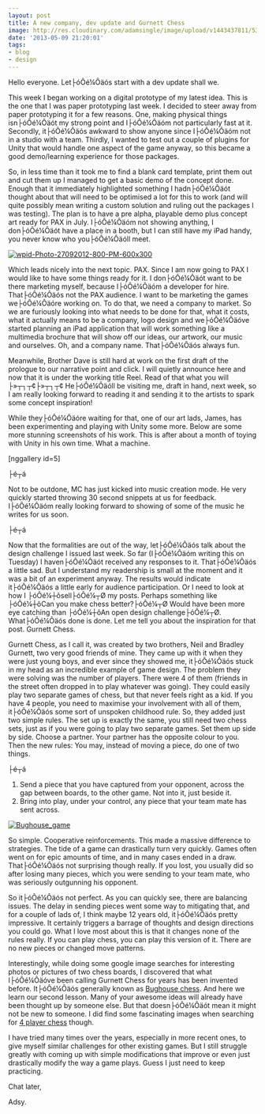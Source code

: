```yaml
---
layout: post
title: A new company, dev update and Gurnett Chess
image: http://res.cloudinary.com/adamsingle/image/upload/v1443437811/539690_568598346508143_2027712395_n_unz7uw.jpg
date: '2013-05-09 21:20:01'
tags:
- blog
- design
---
```



Hello everyone. Let├óÔé¼Ôäós start with a dev update shall we.

This week I began working on a digital prototype of my latest idea. This is the one that I was paper prototyping last week. I decided to steer away from paper prototyping it for a few reasons. One, making physical things isn├óÔé¼Ôäót my strong point and I├óÔé¼Ôäóm not particularly fast at it. Secondly, it├óÔé¼Ôäós awkward to show anyone since I├óÔé¼Ôäóm not in a studio with a team. Thirdly, I wanted to test out a couple of plugins for Unity that would handle one aspect of the game anyway, so this became a good demo/learning experience for those packages.

So, in less time than it took me to find a blank card template, print them out and cut them up I managed to get a basic demo of the concept done. Enough that it immediately highlighted something I hadn├óÔé¼Ôäót thought about that will need to be optimised a lot for this to work (and will quite possibly mean writing a custom solution and ruling out the packages I was testing). The plan is to have a pre alpha, playable demo plus concept art ready for PAX in July. I├óÔé¼Ôäóm not showing anything, I don├óÔé¼Ôäót have a place in a booth, but I can still have my iPad handy, you never know who you├óÔé¼Ôäóll meet.

[![wpid-Photo-27092012-800-PM-600x300](http://res.cloudinary.com/adamsingle/image/upload/v1443437811/wpid-Photo-27092012-800-PM-600x300_sbd0gm.jpg)](http://res.cloudinary.com/adamsingle/image/upload/v1443437811/wpid-Photo-27092012-800-PM-600x300_sbd0gm.jpg)

Which leads nicely into the next topic. PAX. Since I am now going to PAX I would like to have some things ready for it. I don├óÔé¼Ôäót want to be there marketing myself, because I├óÔé¼Ôäóm a developer for hire. That├óÔé¼Ôäós not the PAX audience. I want to be marketing the games we├óÔé¼Ôäóre working on. To do that, we need a company to market. So we are furiously looking into what needs to be done for that, what it costs, what it actually means to be a company, logo design and we├óÔé¼Ôäóve started planning an iPad application that will work something like a multimedia brochure that will show off our ideas, our artwork, our music and ourselves. Oh, and a company name. That├óÔé¼Ôäós always fun.

Meanwhile, Brother Dave is still hard at work on the first draft of the prologue to our narrative point and click. I will quietly announce here and now that it is under the working title Reel. Read of that what you will ├»┬┐┬¢├»┬┐┬¢ He├óÔé¼Ôäóll be visiting me, draft in hand, next week, so I am really looking forward to reading it and sending it to the artists to spark some concept inspiration!

While they├óÔé¼Ôäóre waiting for that, one of our art lads, James, has been experimenting and playing with Unity some more. Below are some more stunning screenshots of his work. This is after about a month of toying with Unity in his own time. What a machine.

[nggallery id=5]

├é┬á

Not to be outdone, MC has just kicked into music creation mode. He very quickly started throwing 30 second snippets at us for feedback. I├óÔé¼Ôäóm really looking forward to showing of some of the music he writes for us soon.

├é┬á

Now that the formalities are out of the way, let├óÔé¼Ôäós talk about the design challenge I issued last week. So far (I├óÔé¼Ôäóm writing this on Tuesday) I haven├óÔé¼Ôäót received any responses to it. That├óÔé¼Ôäós a little sad. But I understand my readership is small at the moment and it was a bit of an experiment anyway. The results would indicate it├óÔé¼Ôäós a little early for audience participation. Or I need to look at how I ├óÔé¼┼ôsell├óÔé¼┬Ø my posts. Perhaps something like ├óÔé¼┼ôCan you make chess better?├óÔé¼┬Ø Would have been more eye catching than ├óÔé¼┼ôAn open design challenge├óÔé¼┬Ø. What├óÔé¼Ôäós done is done. Let me tell you about the inspiration for that post. Gurnett Chess.

Gurnett Chess, as I call it, was created by two brothers, Neil and Bradley Gurnett, two very good friends of mine. They came up with it when they were just young boys, and ever since they showed me, it├óÔé¼Ôäós stuck in my head as an incredible example of game design. The problem they were solving was the number of players. There were 4 of them (friends in the street often dropped in to play whatever was going). They could easily play two separate games of chess, but that never feels right as a kid. If you have 4 people, you need to maximise your involvement with all of them, it├óÔé¼Ôäós some sort of unspoken childhood rule. So, they added just two simple rules. The set up is exactly the same, you still need two chess sets, just as if you were going to play two separate games. Set them up side by side. Choose a partner. Your partner has the opposite colour to you. Then the new rules: You may, instead of moving a piece, do one of two things.

├é┬á

1. Send a piece that you have captured from your opponent, across the gap between boards, to the other game. Not into it, just beside it.
2. Bring into play, under your control, any piece that your team mate has sent across.

[![Bughouse_game](http://res.cloudinary.com/adamsingle/image/upload/v1443437810/Bughouse_game_k7whur.jpg)](http://res.cloudinary.com/adamsingle/image/upload/v1443437810/Bughouse_game_k7whur.jpg)

So simple. Cooperative reinforcements. This made a massive difference to strategies. The tide of a game can drastically turn very quickly. Games often went on for epic amounts of time, and in many cases ended in a draw. That├óÔé¼Ôäós not surprising though really. If you lost, you usually did so after losing many pieces, which you were sending to your team mate, who was seriously outgunning his opponent.

So it├óÔé¼Ôäós not perfect. As you can quickly see, there are balancing issues. The delay in sending pieces went some way to mitigating that, and for a couple of lads of, I think maybe 12 years old, it├óÔé¼Ôäós pretty impressive. It certainly triggers a barrage of thoughts and design directions you could go. What I love most about this is that it changes none of the rules really. If you can play chess, you can play this version of it. There are no new pieces or changed move patterns.

Interestingly, while doing some google image searches for interesting photos or pictures of two chess boards, I discovered that what I├óÔé¼Ôäóve been calling Gurnett Chess for years has been invented before. It├óÔé¼Ôäós generally known as [Bughouse chess](http://en.wikipedia.org/wiki/Bughouse_chess "Bughouse chess"). And here we learn our second lesson. Many of your awesome ideas will already have been thought up by someone else. But that doesn├óÔé¼Ôäót mean it might not be new to someone. I did find some fascinating images when searching for [4 player chess](https://www.google.com/search?site=&tbm=isch&source=hp&biw=1280&bih=929&q=4+player+chess&oq=4+player+chess&gs_l=img.3..0l3j0i24l7.249.2294.0.2390.14.14.0.0.0.0.236.1367.5j5j2.12.0...0.0...1ac.1.12.img.AN9ESveLv9E "google images search for 4 player chess") though.

I have tried many times over the years, especially in more recent ones, to give myself similar challenges for other existing games. But I still struggle greatly with coming up with simple modifications that improve or even just drastically modify the way a game plays. Guess I just need to keep practicing.

Chat later,

Adsy.


